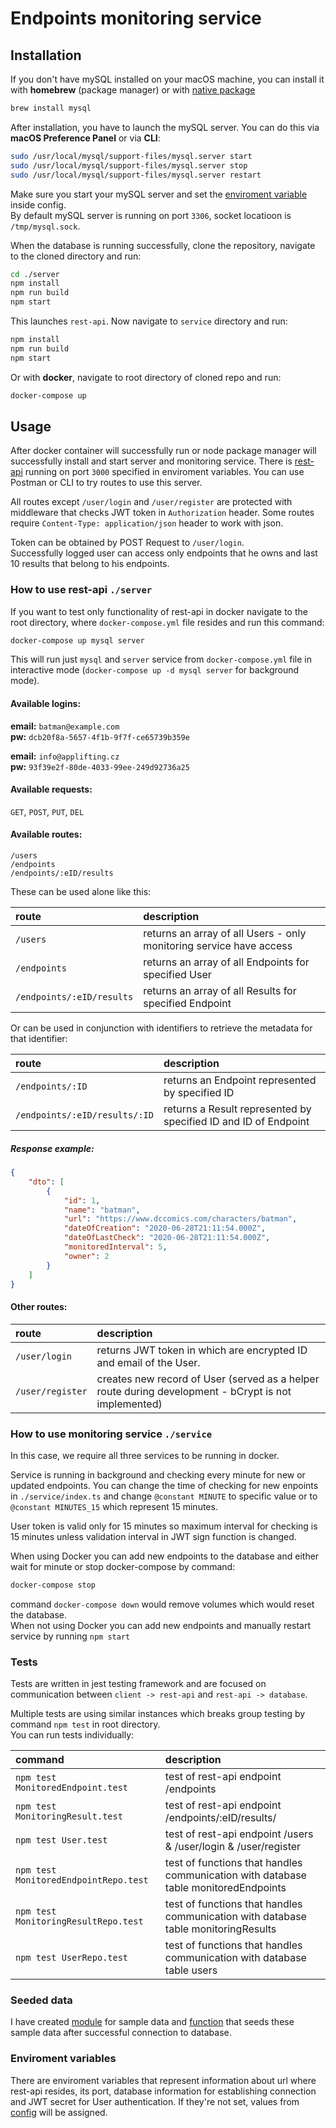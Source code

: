 # Endpoints monitoring service

## Installation

If you don't have mySQL installed on your macOS machine, you can install it with **homebrew** (package manager) or with [native package](https://dev.mysql.com/doc/mysql-osx-excerpt/5.7/en/osx-installation-pkg.html)

```bash
brew install mysql
```

After installation, you have to launch the mySQL server. You can do this via **macOS Preference Panel** or via **CLI**:

```bash
sudo /usr/local/mysql/support-files/mysql.server start
sudo /usr/local/mysql/support-files/mysql.server stop
sudo /usr/local/mysql/support-files/mysql.server restart
```

Make sure you start your mySQL server and set the [enviroment variable](#Enviroment-variables) inside config.\
By default mySQL server is running on port `3306`, socket locatioon is `/tmp/mysql.sock`.

When the database is running successfully, clone the repository, navigate to the cloned directory and run:

```bash
cd ./server
npm install
npm run build
npm start
```

This launches `rest-api`. Now navigate to `service` directory and run:

```bash
npm install
npm run build
npm start
```

Or with **docker**, navigate to root directory of cloned repo and run:

```bash
docker-compose up
```

## Usage

After docker container will successfully run or node package manager will successfully install and start server and monitoring service.
There is [rest-api](http://localhost:3000) running on port `3000` specified in enviroment variables. You can use Postman or CLI to try routes to use this server.

All routes except `/user/login` and `/user/register` are protected with middleware that checks JWT token in `Authorization` header. Some routes require `Content-Type: application/json` header to work with json.

Token can be obtained by POST Request to `/user/login`.\
Successfully logged user can access only endpoints that he owns and last 10 results that belong to his endpoints.

### How to use rest-api `./server`

If you want to test only functionality of rest-api in docker navigate to the root directory, where `docker-compose.yml` file resides and run this command:

```bash
docker-compose up mysql server
```

This will run just `mysql` and `server` service from `docker-compose.yml` file in interactive mode (`docker-compose up -d mysql server` for background mode).

#### Available logins:

**email:** `batman@example.com`\
**pw:** `dcb20f8a-5657-4f1b-9f7f-ce65739b359e`

**email:** `info@applifting.cz`\
**pw:** `93f39e2f-80de-4033-99ee-249d92736a25`

#### Available requests:

`GET`, `POST`, `PUT`, `DEL`

#### Available routes:

`/users`\
`/endpoints`\
`/endpoints/:eID/results`

These can be used alone like this:

| route                     | description                                                         |
| :------------------------ | :------------------------------------------------------------------ |
| `/users`                  | returns an array of all Users - only monitoring service have access |
| `/endpoints`              | returns an array of all Endpoints for specified User                |
| `/endpoints/:eID/results` | returns an array of all Results for specified Endpoint              |

Or can be used in conjunction with identifiers to retrieve the metadata for that identifier:

| route                         | description                                                     |
| :---------------------------- | :-------------------------------------------------------------- |
| `/endpoints/:ID`              | returns an Endpoint represented by specified ID                 |
| `/endpoints/:eID/results/:ID` | returns a Result represented by specified ID and ID of Endpoint |

##### Response example:

```json
{
    "dto": [
        {
            "id": 1,
            "name": "batman",
            "url": "https://www.dccomics.com/characters/batman",
            "dateOfCreation": "2020-06-28T21:11:54.000Z",
            "dateOfLastCheck": "2020-06-28T21:11:54.000Z",
            "monitoredInterval": 5,
            "owner": 2
        }
    ]
}
```

#### Other routes:

| route            | description                                                                                          |
| :--------------- | :--------------------------------------------------------------------------------------------------- |
| `/user/login`    | returns JWT token in which are encrypted ID and email of the User.                                   |
| `/user/register` | creates new record of User (served as a helper route during development - bCrypt is not implemented) |

### How to use monitoring service `./service`

In this case, we require all three services to be running in docker.

Service is running in background and checking every minute for new or updated endpoints. You can change the time of checking for new enpoints in `./service/index.ts` and change `@constant MINUTE` to specific value or to `@constant MINUTES_15` which represent 15 minutes.

User token is valid only for 15 minutes so maximum interval for checking is 15 minutes unless validation interval in JWT sign function is changed.

When using Docker you can add new endpoints to the database and either wait for minute or stop docker-compose by command:

```bash
docker-compose stop
```

command `docker-compose down` would remove volumes which would reset the database.\
When not using Docker you can add new endpoints and manually restart service by running `npm start`

### Tests

Tests are written in jest testing framework and are focused on communication between `client -> rest-api` and `rest-api -> database`.

Multiple tests are using similar instances which breaks group testing by command `npm test` in root directory.\
You can run tests individually:

| command                               | description                                                                         |
| :------------------------------------ | :---------------------------------------------------------------------------------- |
| `npm test MonitoredEndpoint.test`     | test of rest-api endpoint /endpoints                                                |
| `npm test MonitoringResult.test`      | test of rest-api endpoint /endpoints/:eID/results/                                  |
| `npm test User.test`                  | test of rest-api endpoint /users & /user/login & /user/register                     |
| `npm test MonitoredEndpointRepo.test` | test of functions that handles communication with database table monitoredEndpoints |
| `npm test MonitoringResultRepo.test`  | test of functions that handles communication with database table monitoringResults  |
| `npm test UserRepo.test`              | test of functions that handles communication with database table users              |

### Seeded data

I have created [module](server/src/db/sampleData.ts) for sample data and [function](server/src/db/repos/mysql/seed.ts) that seeds these sample data after successful connection to database.

### Enviroment variables

There are enviroment variables that represent information about url where rest-api resides, its port, database information for establishing connection and JWT secret for User authentication.
If they're not set, values from [config](server/src/config.ts) will be assigned.
